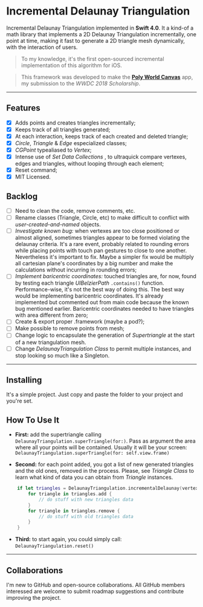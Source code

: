 # Incremental Delaunay Triangulation
Incremental Delaunay Triangulation implemented in **Swift 4.0**. It a kind-of a math library that implements a 2D Delaunay Triangulation incrementally, one point at time, making it fast to generate a 2D triangle mesh dynamically, with the interaction of users.

>To my knowledge, it's the first open-sourced incremental implementation of this algorithm for iOS.

>This framework was developed to make the [**Poly World Canvas**](https://www.youtube.com/watch?v=xSDhIO81kHk) app, my submission to the _WWDC 2018 Scholarship_.

---

## Features
- [x] Adds points and creates triangles incrementally;
- [x] Keeps track of all triangles generated;
- [x] At each interaction, keeps track of each created and deleted triangle;
- [x] _Circle_, _Triangle_ & _Edge_ especialized classes;
- [x] _CGPoint_ typealiased to _Vertex_;
- [x] Intense use of _Set Data Collections_ , to ultraquick compare vertexes, edges and triangles, without looping through each element;
- [x] Reset command;
- [x] MIT Licensed.

## Backlog
- [ ] Need to clean the code, remove comments, etc.
- [ ] Rename classes (Triangle, Circle, etc) to make difficult to conflict with _user-created-and-named_ objects.
- [ ] _Investigate known bug:_ when vertexes are too close positioned or almost aligned, sometimes triangles appear to be formed violating the delaunay criteria. It's a rare event, probably related to rounding errors while placing points with touch pan gestures to close to one another. Nevertheless it's important to fix. Maybe a simpler fix would be multiply all cartesian plane's coordinates by a big number and make the calculations without incurring in rounding errors;
- [ ] _Implement baricentric coordinates:_ touched triangles are, for now, found by testing each triangle _UIBelzierPath_ `.contains()` function. Performance-wise, it's not the best way of doing this. The best way would be implementing baricentric coordinates. It's already implemented but commented out from main code because the known bug mentioned earlier. Baricentric coordinates needed to have triangles with area different from zero;
- [ ] Create & export proper .framework (maybe a pod?);
- [ ] Make possible to remove points from mesh;
- [ ] Change logic to encapsulate the generation of _Supertriangle_ at the start of a new triangulation mesh.
- [ ] Change _DelaunayTriangulation Class_ to permit multiple instances, and stop looking so much like a Singleton.

---

## Installing
It's a simple project. Just copy and paste the folder to your project and you're set.

## How To Use It
- **First:** add the supertriangle calling `DelaunayTriangulation.superTriangle(for:)`. Pass as argument the area where all your points will be contained. Usually it will be your screen:
    `DelaunayTriangulation.superTriangle(for: self.view.frame)`

- **Second:** for each point added, you got a list of new generated triangles and the old ones, removed in the process. Please, see _Triangle Class_ to learn what kind of data you can obtain from _Triangle_ instances.
```Swift
    if let triangles = DelaunayTriangulation.incrementalDelaunay(vertex: vertex) {
        for triangle in triangles.add {
            // do stuff with new triangles data
        }
        for triangle in triangles.remove {
            // do stuff with old triangles data
        }
    }
```
- **Third:** to start again, you could simply call:
    `DelaunayTriangulation.reset()`

---

## Collaborations
I'm new to GitHub and open-source collaborations. All GitHub members interessed are welcome to submit roadmap suggestions and contribute improving the project.
